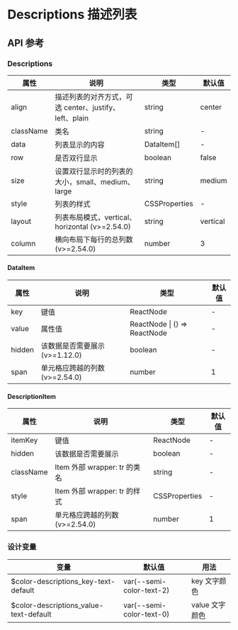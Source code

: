 # Descriptions 描述列表

## API 参考

### Descriptions

| 属性      | 说明                                               | 类型              | 默认值    |
|-----------|----------------------------------------------------|-------------------|-----------|
| align     | 描述列表的对齐方式，可选 center、justify、left、plain | string            | center    |
| className | 类名                                               | string            | -         |
| data      | 列表显示的内容                                     | DataItem[]        | -         |
| row       | 是否双行显示                                       | boolean           | false     |
| size      | 设置双行显示时的列表的大小，small、medium、large    | string            | medium    |
| style     | 列表的样式                                         | CSSProperties     | -         |
| layout    | 列表布局模式，vertical、horizontal (v>=2.54.0)      | string            | vertical  |
| column    | 横向布局下每行的总列数 (v>=2.54.0)                  | number            | 3         |

#### DataItem

| 属性   | 说明                         | 类型                        | 默认值 |
|--------|------------------------------|-----------------------------|--------|
| key    | 键值                         | ReactNode                   | -      |
| value  | 属性值                       | ReactNode \| () => ReactNode| -      |
| hidden | 该数据是否需要展示 (v>=1.12.0)| boolean                     | -      |
| span   | 单元格应跨越的列数 (v>=2.54.0)| number                      | 1      |

#### DescriptionItem

| 属性      | 说明                         | 类型          | 默认值 |
|-----------|------------------------------|---------------|--------|
| itemKey   | 键值                         | ReactNode     | -      |
| hidden    | 该数据是否需要展示           | boolean       | -      |
| className | Item 外部 wrapper: tr 的类名 | string        | -      |
| style     | Item 外部 wrapper: tr 的样式 | CSSProperties | -      |
| span      | 单元格应跨越的列数 (v>=2.54.0)| number        | 1      |

### 设计变量

| 变量                                   | 默认值                        | 用法         |
|----------------------------------------|-------------------------------|--------------|
| $color-descriptions_key-text-default   | var(--semi-color-text-2)      | key 文字颜色 |
| $color-descriptions_value-text-default | var(--semi-color-text-0)      | value 文字颜色 |

